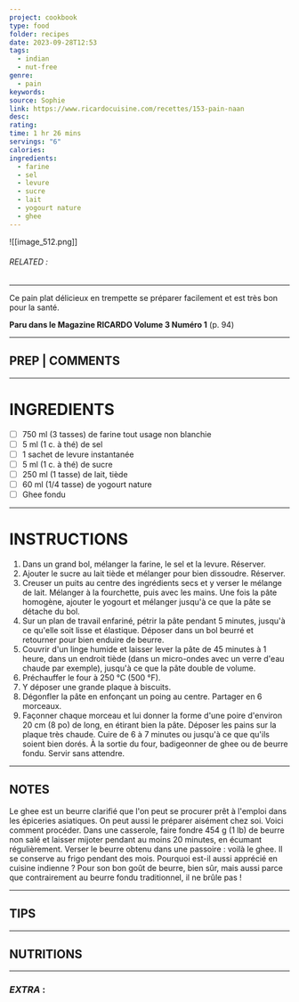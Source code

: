 ```yaml
---
project: cookbook
type: food
folder: recipes
date: 2023-09-28T12:53
tags:
  - indian
  - nut-free
genre:
  - pain
keywords: 
source: Sophie
link: https://www.ricardocuisine.com/recettes/153-pain-naan
desc: 
rating: 
time: 1 hr 26 mins
servings: "6"
calories: 
ingredients:
  - farine
  - sel
  - levure
  - sucre
  - lait
  - yogourt nature
  - ghee
---
```


![[image_512.png]]
###### *RELATED* : 
---
Ce pain plat délicieux en trempette se préparer facilement et est très bon pour la santé.

**Paru dans le Magazine RICARDO Volume 3 Numéro 1** (p. 94)

---
## PREP | COMMENTS



---
# INGREDIENTS

- [ ] 750 ml (3 tasses) de farine tout usage non blanchie
- [ ] 5 ml (1 c. à thé) de sel
- [ ] 1 sachet de levure instantanée
- [ ] 5 ml (1 c. à thé) de sucre
- [ ] 250 ml (1 tasse) de lait, tiède
- [ ] 60 ml (1/4 tasse) de yogourt nature
- [ ] Ghee fondu

---
# INSTRUCTIONS

1. Dans un grand bol, mélanger la farine, le sel et la levure. Réserver.
2. Ajouter le sucre au lait tiède et mélanger pour bien dissoudre. Réserver.
3. Creuser un puits au centre des ingrédients secs et y verser le mélange de lait. Mélanger à la fourchette, puis avec les mains. Une fois la pâte homogène, ajouter le yogourt et mélanger jusqu'à ce que la pâte se détache du bol.
4. Sur un plan de travail enfariné, pétrir la pâte pendant 5 minutes, jusqu'à ce qu'elle soit lisse et élastique. Déposer dans un bol beurré et retourner pour bien enduire de beurre.
5. Couvrir d'un linge humide et laisser lever la pâte de 45 minutes à 1 heure, dans un endroit tiède (dans un micro-ondes avec un verre d'eau chaude par exemple), jusqu'à ce que la pâte double de volume.
6. Préchauffer le four à 250 °C (500 °F).
7. Y déposer une grande plaque à biscuits.
8. Dégonfler la pâte en enfonçant un poing au centre. Partager en 6 morceaux.
9. Façonner chaque morceau et lui donner la forme d'une poire d'environ 20 cm (8 po) de long, en étirant bien la pâte. Déposer les pains sur la plaque très chaude. Cuire de 6 à 7 minutes ou jusqu'à ce que qu'ils soient bien dorés. À la sortie du four, badigeonner de ghee ou de beurre fondu. Servir sans attendre.

---
## NOTES

Le ghee est un beurre clarifié que l'on peut se procurer prêt à l'emploi dans les épiceries asiatiques. On peut aussi le préparer aisément chez soi. Voici comment procéder. Dans une casserole, faire fondre 454 g (1 lb) de beurre non salé et laisser mijoter pendant au moins 20 minutes, en écumant régulièrement. Verser le beurre obtenu dans une passoire : voilà le ghee. Il se conserve au frigo pendant des mois. Pourquoi est-il aussi apprécié en cuisine indienne ? Pour son bon goût de beurre, bien sûr, mais aussi parce que contrairement au beurre fondu traditionnel, il ne brûle pas !

---
## TIPS



---
## NUTRITIONS



---
### *EXTRA* :



